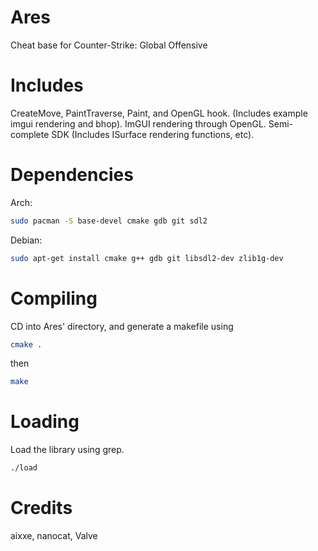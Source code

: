 # Ares

Cheat base for Counter-Strike: Global Offensive

# Includes

CreateMove, PaintTraverse, Paint, and OpenGL hook. (Includes example imgui rendering and bhop).
ImGUI rendering through OpenGL.
Semi-complete SDK (Includes ISurface rendering functions, etc).

# Dependencies

Arch:
```bash
sudo pacman -S base-devel cmake gdb git sdl2
```

Debian:
```bash
sudo apt-get install cmake g++ gdb git libsdl2-dev zlib1g-dev
```

# Compiling

CD into Ares' directory, and generate a makefile using
```bash
cmake .
```
then
```bash
make
```

# Loading
Load the library using grep.
```bash
./load
```

# Credits
aixxe, nanocat, Valve
